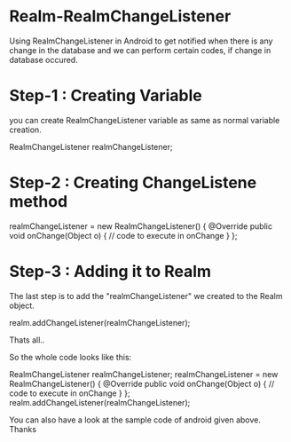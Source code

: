 # Realm-RealmChangeListener
Using RealmChangeListener in Android to get notified when there is any change in the database and we can perform certain codes, if change in database occured.

# Step-1 : Creating Variable

you can create RealmChangeListener variable as same as normal variable creation.

RealmChangeListener realmChangeListener;

# Step-2 : Creating ChangeListene method

realmChangeListener = new RealmChangeListener() {
            @Override
            public void onChange(Object o) {
                // code to execute in onChange
            }
        };
        
# Step-3 : Adding it to Realm

The last step is to add the "realmChangeListener" we created to the Realm object.

realm.addChangeListener(realmChangeListener);

Thats all..

So the whole code looks like this:

RealmChangeListener realmChangeListener;
realmChangeListener = new RealmChangeListener() {
            @Override
            public void onChange(Object o) {
                // code to execute in onChange
            }
        };
realm.addChangeListener(realmChangeListener);

You can also have a look at the sample code of android given above. Thanks
